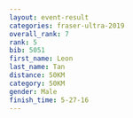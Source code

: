 ```yaml
---
layout: event-result 
categories: fraser-ultra-2019 
overall_rank: 7
rank: 5
bib: 5051
first_name: Leon
last_name: Tan
distance: 50KM
category: 50KM
gender: Male
finish_time: 5-27-16
---
```


